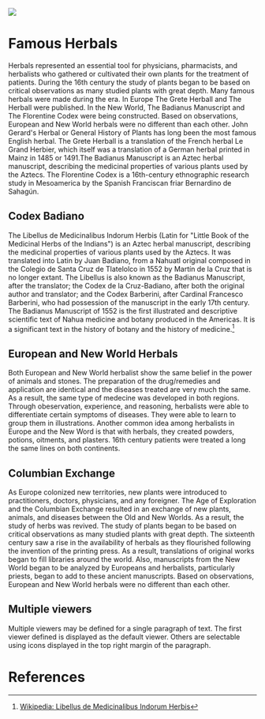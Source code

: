 <a href="https://juncture-digital.org"><img src="https://juncture-digital.org/images/ve-button.png"></a>

<param ve-config 
       title="16th Century Herbals"
       author= "Maria Garcia"
       banner="https://www.rct.uk/sites/default/files/styles/rctr-scale-crop-1600-625/public/400994%20banner.jpg?itok=89ohFJ-9" 
       layout="vertical">

<!-- Entities discussed throughout the essay are typically defined before the essay text and
     are thus available in all text.  Entity identifiers (QIDs) can be found in either
     Wikipedia or Wikidata (https://www.wikidata.org)> -->

# Famous Herbals
Herbals represented an essential tool for physicians, pharmacists, and herbalists who gathered or cultivated their own plants for the treatment of patients. During the 16th century the study of plants began to be based on critical observations as many studied plants with great depth. Many famous herbals were made during the era. In Europe The Grete Herball and The Herball were published. In the New World, The Badianus Manuscript and The Florentine Codex were being constructed. Based on observations, European and New World herbals were no different than each other. John Gerard's Herbal or General History of Plants has long been the most famous English herbal. The Grete Herball is a translation of the French herbal Le Grand Herbier, which itself was a translation of a German herbal printed in Mainz in 1485 or 1491.The Badianus Manuscript is an Aztec herbal manuscript, describing the medicinal properties of various plants used by the Aztecs. The Florentine Codex is a 16th-century ethnographic research study in Mesoamerica by the Spanish Franciscan friar Bernardino de Sahagún.
<param ve-image url="https://i.pinimg.com/originals/21/bf/24/21bf2424cb508ff01d4b846f85f0e87c.jpg">

## Codex Badiano
The Libellus de Medicinalibus Indorum Herbis (Latin for "Little Book of the Medicinal Herbs of the Indians") is an Aztec herbal manuscript, describing the medicinal properties of various plants used by the Aztecs. It was translated into Latin by Juan Badiano, from a Nahuatl original composed in the Colegio de Santa Cruz de Tlatelolco in 1552 by Martín de la Cruz that is no longer extant. The Libellus is also known as the Badianus Manuscript, after the translator; the Codex de la Cruz-Badiano, after both the original author and translator; and the Codex Barberini, after Cardinal Francesco Barberini, who had possession of the manuscript in the early 17th century.
The Badianus Manuscript of 1552 is the first illustrated and descriptive scientific text of Nahua medicine and botany produced in the Americas. It is a significant text in the history of botany and the history of medicine.[^1]
<param ve-image 
       label="Codex Badiano" 
       description="painting by Martin de la Cruz. Botanical Illustrations" 
       license="public domain" 
       url="https://upload.wikimedia.org/wikipedia/commons/6/6f/Libellus_de_medicinalibus_Indorum_herbis_ff._38v-39r.jpg">

## European and New World Herbals
Both European and New World herbalist show the same belief in the power of animals and stones. The preparation of the drug/remedies and application are identical and the diseases treated are very much the same. As a result, the same type of medecine was developed in both regions. Through obeservation, experience, and reasoning, herbalists were able to differentiate certain symptoms of diseases. They were able to learn to group them in illustrations. Another common idea among herbalists in Europe and the New Word is that with herbals, they created powders, potions, oitments, and plasters. 16th century patients were treated a long the same lines on both continents. 
<param ve-image url="https://www.newberry.org/sites/default/files/styles/full_width/public/Kreuterbuch%201598%20edition.jpg?itok=7f9_zf6k">

## Columbian Exchange
As Europe colonized new territories, new plants were introduced to practitioners, doctors, physicians, and any foreigner. The Age of Exploration and the Columbian Exchange resulted in an exchange of new plants, animals, and diseases between the Old and New Worlds. As a result, the study of herbs was revived. The study of plants began to be based on critical observations as many studied plants with great depth. The sixteenth century saw a rise in the availability of herbals as they flourished following the invention of the printing press. As a result, translations of original works began to fill libraries around the world. Also, manuscripts from the New World began to be analyzed by Europeans and herbalists, particularly priests, began to add to these ancient manuscripts. Based on observations, European and New World herbals were no different than each other.
<param ve-image url="![image](https://user-images.githubusercontent.com/90805314/146626190-89a3ca0d-fda1-49c2-b27c-99966b3acac4.png)">

## Multiple viewers

Multiple viewers may be defined for a single paragraph of text.  The first viewer defined is displayed as the default viewer.  Others are selectable using icons displayed in the top right margin of the paragraph.
<param ve-image 
       manifest="https://iiif.juncture-digital.org/manifest/6dd738aed85597cac540ad31dd5818e86ef7f2918c7b43a9eb3123d5538e6e4c">
<param ve-map center="Q36600" zoom="11">

# References

[^1]: [Wikipedia: Libellus de Medicinalibus Indorum Herbis](https://en.wikipedia.org/wiki/Libellus_de_Medicinalibus_Indorum_Herbis)
